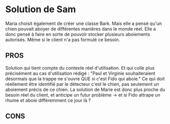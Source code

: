 # Solution de Sam
Maria choisit également de créer une classe Bark.
Mais elle a pensé qu'un chien pouvait aboyer de différentes manières dans le monde réel.
Elle a donc pensé à faire en sorte de pouvoir stocker plusieurs aboiements autorisés.
Même si le client n'a pas formulé ce besoin.

## PROS
Solution qui tient compte du contexte réel d'utilisation.
Et qui colle plus précisément au cas d'utilisation rédigé : 
"Paul et Virginie souhaiteraient désormais que la trappe ne s'ouvre QUE si c'est Fido qui aboie."
Ce qui doit réellement être identifié par le détecteur c'est le chien, pas seulement un aboiement précis de ce chien.
La solution de Marie est donc plus proche du besoin réel du client,
et anticipe un futur problème -> et si Fido attrape un rhume et aboie différemment ce jour là ?

## CONS
